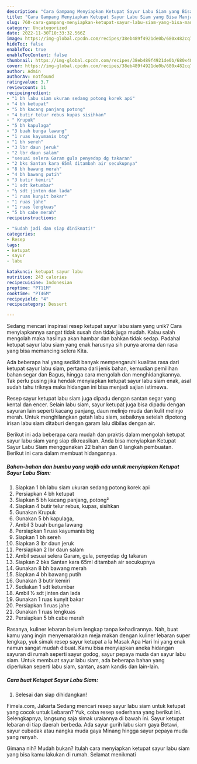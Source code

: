 ```yaml
---
description: "Cara Gampang Menyiapkan Ketupat Sayur Labu Siam yang Bisa Manjain Lidah"
title: "Cara Gampang Menyiapkan Ketupat Sayur Labu Siam yang Bisa Manjain Lidah"
slug: 760-cara-gampang-menyiapkan-ketupat-sayur-labu-siam-yang-bisa-manjain-lidah
category: Uncategorized
date: 2022-11-30T10:33:32.566Z
image: https://img-global.cpcdn.com/recipes/38eb489f4921de0b/680x482cq70/ketupat-sayur-labu-siam-foto-resep-utama.jpg
hideToc: false
enableToc: true
enableTocContent: false
thumbnail: https://img-global.cpcdn.com/recipes/38eb489f4921de0b/680x482cq70/ketupat-sayur-labu-siam-foto-resep-utama.jpg
cover: https://img-global.cpcdn.com/recipes/38eb489f4921de0b/680x482cq70/ketupat-sayur-labu-siam-foto-resep-utama.jpg
author: Admin
authorAv: notfound
ratingvalue: 3.7
reviewcount: 11
recipeingredient:
- "1 bh labu siam ukuran sedang potong korek api"
- "4 bh ketupat"
- "5 bh kacang panjang potong"
- "4 butir telur rebus kupas sisihkan"
- " Krupuk"
- "5 bh kapulaga"
- "3 buah bunga lawang"
- "1 ruas kayumanis btg"
- "1 bh sereh"
- "3 lbr daun jeruk"
- "2 lbr daun salam"
- "sesuai selera Garam gula penyedap dg takaran"
- "2 bks Santan kara 65ml ditambah air secukupnya"
- "8 bh bawang merah"
- "4 bh bawang putih"
- "3 butir kemiri"
- "1 sdt ketumbar"
- "½ sdt jinten dan lada"
- "1 ruas kunyit bakar"
- "1 ruas jahe"
- "1 ruas lengkuas"
- "5 bh cabe merah"
recipeinstructions:

- "Sudah jadi dan siap dinikmati!"
categories:
- Resep
tags:
- ketupat
- sayur
- labu

katakunci: ketupat sayur labu 
nutrition: 243 calories
recipecuisine: Indonesian
preptime: "PT11M"
cooktime: "PT46M"
recipeyield: "4"
recipecategory: Dessert

---
```





Sedang mencari inspirasi resep ketupat sayur labu siam yang unik? Cara menyiapkannya sangat tidak susah dan tidak juga mudah. Kalau salah mengolah maka hasilnya akan hambar dan bahkan tidak sedap. Padahal ketupat sayur labu siam yang enak harusnya sih punya aroma dan rasa yang bisa memancing selera Kita.





Ada beberapa hal yang sedikit banyak mempengaruhi kualitas rasa dari ketupat sayur labu siam, pertama dari jenis bahan, kemudian pemilihan bahan segar dan Bagus, hingga cara mengolah dan menghidangkannya. Tak perlu pusing jika hendak menyiapkan ketupat sayur labu siam enak,      asal sudah tahu triknya maka hidangan ini bisa menjadi sajian istimewa.














Resep sayur ketupat labu siam juga dipadu dengan santan segar yang kental dan encer. Selain labu siam, sayur ketupat juga bisa dipadu dengan sayuran lain seperti kacang panjang, daun melinjo muda dan kulit melinjo merah. Untuk menghilangkan getah labu siam, sebaiknya setelah dipotong irisan labu siam ditaburi dengan garam lalu dibilas dengan air.






Berikut ini ada beberapa cara mudah dan praktis dalam mengolah ketupat sayur labu siam yang siap dikreasikan. Anda bisa menyiapkan Ketupat Sayur Labu Siam menggunakan 22 bahan dan 0 langkah pembuatan. Berikut ini cara dalam membuat hidangannya.

<!--inarticleads1-->

##### Bahan-bahan dan bumbu yang wajib ada untuk menyiapkan Ketupat Sayur Labu Siam:

1. Siapkan 1 bh labu siam ukuran sedang potong korek api
1. Persiapkan 4 bh ketupat
1. Siapkan 5 bh kacang panjang, potong²
1. Siapkan 4 butir telur rebus, kupas, sisihkan
1. Gunakan  Krupuk
1. Gunakan 5 bh kapulaga,
1. Ambil 3 buah bunga lawang
1. Persiapkan 1 ruas kayumanis btg
1. Siapkan 1 bh sereh
1. Siapkan 3 lbr daun jeruk
1. Persiapkan 2 lbr daun salam
1. Ambil sesuai selera Garam, gula, penyedap dg takaran
1. Siapkan 2 bks Santan kara 65ml ditambah air secukupnya
1. Gunakan 8 bh bawang merah
1. Siapkan 4 bh bawang putih
1. Gunakan 3 butir kemiri
1. Sediakan 1 sdt ketumbar
1. Ambil ½ sdt jinten dan lada
1. Gunakan 1 ruas kunyit bakar
1. Persiapkan 1 ruas jahe
1. Gunakan 1 ruas lengkuas
1. Persiapkan 5 bh cabe merah


Rasanya, kuliner lebaran belum lengkap tanpa kehadirannya. Nah, buat kamu yang ingin menyemarakkan meja makan dengan kuliner lebaran super lengkap, yuk simak resep sayur ketupat a la Masak Apa Hari Ini yang enak namun sangat mudah dibuat. Kamu bisa menyiapkan aneka hidangan sayuran di rumah seperti sayur godog, sayur pepaya muda dan sayur labu siam. Untuk membuat sayur labu siam, ada beberapa bahan yang diperlukan seperti labu siam, santan, asam kandis dan lain-lain. 

<!--inarticleads2-->

##### Cara buat Ketupat Sayur Labu Siam:


1. Selesai dan siap dihidangkan!

Fimela.com, Jakarta Sedang mencari resep sayur labu siam untuk ketupat yang cocok untuk Lebaran? Yuk, coba resep sederhana yang berikut ini. Selengkapnya, langsung saja simak uraiannya di bawah ini. Sayur ketupat lebaran di tiap daerah berbeda. Ada sayur gurih labu siam gaya Betawi, sayur cubadak atau nangka muda gaya Minang hingga sayur pepaya muda yang renyah. 

Gimana nih? Mudah bukan? Itulah cara menyiapkan ketupat sayur labu siam yang bisa kamu lakukan di rumah. Selamat menikmati
